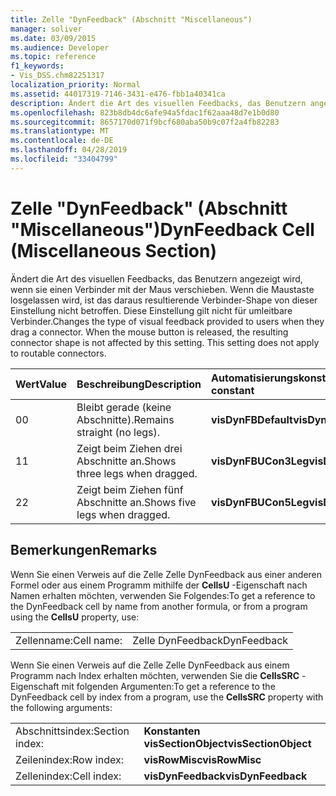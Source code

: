 ```yaml
---
title: Zelle "DynFeedback" (Abschnitt "Miscellaneous")
manager: soliver
ms.date: 03/09/2015
ms.audience: Developer
ms.topic: reference
f1_keywords:
- Vis_DSS.chm82251317
localization_priority: Normal
ms.assetid: 44017319-7146-3431-e476-fbb1a40341ca
description: Ändert die Art des visuellen Feedbacks, das Benutzern angezeigt wird, wenn sie einen Verbinder mit der Maus verschieben. Wenn die Maustaste losgelassen wird, ist das daraus resultierende Verbinder-Shape von dieser Einstellung nicht betroffen. Diese Einstellung gilt nicht für umleitbare Verbinder.
ms.openlocfilehash: 823b8db4dc6afe94a5fdac1f62aaa48d7e1b0d80
ms.sourcegitcommit: 8657170d071f9bcf680aba50b9c07f2a4fb82283
ms.translationtype: MT
ms.contentlocale: de-DE
ms.lasthandoff: 04/28/2019
ms.locfileid: "33404799"
---
```

# <a name="dynfeedback-cell-miscellaneous-section"></a><span data-ttu-id="642be-105">Zelle "DynFeedback" (Abschnitt "Miscellaneous")</span><span class="sxs-lookup"><span data-stu-id="642be-105">DynFeedback Cell (Miscellaneous Section)</span></span>

<span data-ttu-id="642be-p102">Ändert die Art des visuellen Feedbacks, das Benutzern angezeigt wird, wenn sie einen Verbinder mit der Maus verschieben. Wenn die Maustaste losgelassen wird, ist das daraus resultierende Verbinder-Shape von dieser Einstellung nicht betroffen. Diese Einstellung gilt nicht für umleitbare Verbinder.</span><span class="sxs-lookup"><span data-stu-id="642be-p102">Changes the type of visual feedback provided to users when they drag a connector. When the mouse button is released, the resulting connector shape is not affected by this setting. This setting does not apply to routable connectors.</span></span>
  
|<span data-ttu-id="642be-109">**Wert**</span><span class="sxs-lookup"><span data-stu-id="642be-109">**Value**</span></span>|<span data-ttu-id="642be-110">**Beschreibung**</span><span class="sxs-lookup"><span data-stu-id="642be-110">**Description**</span></span>|<span data-ttu-id="642be-111">**Automatisierungskonstante**</span><span class="sxs-lookup"><span data-stu-id="642be-111">**Automation constant**</span></span>|
|:-----|:-----|:-----|
| <span data-ttu-id="642be-112">0</span><span class="sxs-lookup"><span data-stu-id="642be-112">0</span></span>  <br/> | <span data-ttu-id="642be-113">Bleibt gerade (keine Abschnitte).</span><span class="sxs-lookup"><span data-stu-id="642be-113">Remains straight (no legs).</span></span>  <br/> |<span data-ttu-id="642be-114">**visDynFBDefault**</span><span class="sxs-lookup"><span data-stu-id="642be-114">**visDynFBDefault**</span></span> <br/> |
| <span data-ttu-id="642be-115">1</span><span class="sxs-lookup"><span data-stu-id="642be-115">1</span></span>  <br/> | <span data-ttu-id="642be-116">Zeigt beim Ziehen drei Abschnitte an.</span><span class="sxs-lookup"><span data-stu-id="642be-116">Shows three legs when dragged.</span></span>  <br/> |<span data-ttu-id="642be-117">**visDynFBUCon3Leg**</span><span class="sxs-lookup"><span data-stu-id="642be-117">**visDynFBUCon3Leg**</span></span> <br/> |
| <span data-ttu-id="642be-118">2</span><span class="sxs-lookup"><span data-stu-id="642be-118">2</span></span>  <br/> | <span data-ttu-id="642be-119">Zeigt beim Ziehen fünf Abschnitte an.</span><span class="sxs-lookup"><span data-stu-id="642be-119">Shows five legs when dragged.</span></span>  <br/> |<span data-ttu-id="642be-120">**visDynFBUCon5Leg**</span><span class="sxs-lookup"><span data-stu-id="642be-120">**visDynFBUCon5Leg**</span></span> <br/> |
   
## <a name="remarks"></a><span data-ttu-id="642be-121">Bemerkungen</span><span class="sxs-lookup"><span data-stu-id="642be-121">Remarks</span></span>

<span data-ttu-id="642be-122">Wenn Sie einen Verweis auf die Zelle Zelle DynFeedback aus einer anderen Formel oder aus einem Programm mithilfe der **CellsU** -Eigenschaft nach Namen erhalten möchten, verwenden Sie Folgendes:</span><span class="sxs-lookup"><span data-stu-id="642be-122">To get a reference to the DynFeedback cell by name from another formula, or from a program using the **CellsU** property, use:</span></span> 
  
|||
|:-----|:-----|
| <span data-ttu-id="642be-123">Zellenname:</span><span class="sxs-lookup"><span data-stu-id="642be-123">Cell name:</span></span>  <br/> | <span data-ttu-id="642be-124">Zelle DynFeedback</span><span class="sxs-lookup"><span data-stu-id="642be-124">DynFeedback</span></span>  <br/> |
   
<span data-ttu-id="642be-125">Wenn Sie einen Verweis auf die Zelle Zelle DynFeedback aus einem Programm nach Index erhalten möchten, verwenden Sie die **CellsSRC** -Eigenschaft mit folgenden Argumenten:</span><span class="sxs-lookup"><span data-stu-id="642be-125">To get a reference to the DynFeedback cell by index from a program, use the **CellsSRC** property with the following arguments:</span></span> 
  
|||
|:-----|:-----|
| <span data-ttu-id="642be-126">Abschnittsindex:</span><span class="sxs-lookup"><span data-stu-id="642be-126">Section index:</span></span>  <br/> |<span data-ttu-id="642be-127">**Konstanten visSectionObject**</span><span class="sxs-lookup"><span data-stu-id="642be-127">**visSectionObject**</span></span> <br/> |
| <span data-ttu-id="642be-128">Zeilenindex:</span><span class="sxs-lookup"><span data-stu-id="642be-128">Row index:</span></span>  <br/> |<span data-ttu-id="642be-129">**visRowMisc**</span><span class="sxs-lookup"><span data-stu-id="642be-129">**visRowMisc**</span></span> <br/> |
| <span data-ttu-id="642be-130">Zellenindex:</span><span class="sxs-lookup"><span data-stu-id="642be-130">Cell index:</span></span>  <br/> |<span data-ttu-id="642be-131">**visDynFeedback**</span><span class="sxs-lookup"><span data-stu-id="642be-131">**visDynFeedback**</span></span> <br/> |
   

